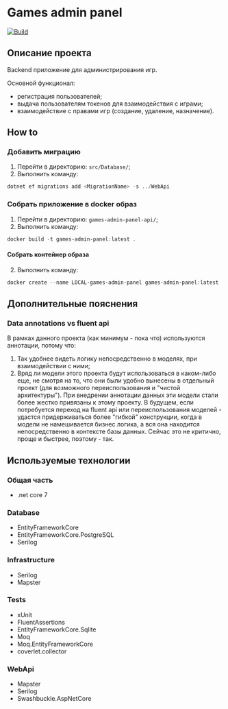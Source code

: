 # Games admin panel

<!-- Актуализировать после импорта -->

[![Build](https://github.com/mBereberdin/games-admin-panel-api/actions/workflows/BuildAndTest.yml/badge.svg)](https://github.com/mBereberdin/games-admin-panel-api/actions/workflows/BuildAndTest.yml)

## Описание проекта

Backend приложение для администрирования игр.

Основной функционал:

- регистрация пользователей;
- выдача пользователям токенов для взаимодействия с играми;
- взаимодействие с правами игр (создание, удаление, назначение).

## How to

### Добавить миграцию

1. Перейти в директорию: `src/Database/`;
2. Выполнить команду:

```powershell
dotnet ef migrations add <MigrationName> -s ../WebApi
```

### Собрать приложение в docker образ

1. Перейти в директорию: `games-admin-panel-api/`;
2. Выполнить команду:

```powershell
docker build -t games-admin-panel:latest .
```

#### Собрать контейнер образа

2. Выполнить команду:

```powershell
docker create --name LOCAL-games-admin-panel games-admin-panel:latest
```

## Дополнительные пояснения

### Data annotations vs fluent api

В рамках данного проекта (как минимум - пока что) используются аннотации, потому что:

1. Так удобнее видеть логику непосредственно в моделях, при взаимодействии с ними;
2. Вряд ли модели этого проекта будут использоваться в каком-либо еще, не смотря на то, что они были удобно вынесены в отдельный проект (для возможного переиспользования и "чистой архитектуры").
   При внедрении аннотации данных эти модели стали более жестко привязаны к этому проекту. В будущем, если потребуется переход на fluent api или переиспользования моделей - удастся придерживаться
   более "гибкой" конструкции, когда в модели не намешивается бизнес логика, а вся она находится непосредственно в контексте базы данных. Сейчас это не критично, проще и быстрее, поэтому - так.

## Используемые технологии

### Общая часть

- .net core 7

### Database

- EntityFrameworkCore
- EntityFrameworkCore.PostgreSQL
- Serilog

### Infrastructure

- Serilog
- Mapster

### Tests

- xUnit
- FluentAssertions
- EntityFrameworkCore.Sqlite
- Moq
- Moq.EntityFrameworkCore
- coverlet.collector

### WebApi

- Mapster
- Serilog
- Swashbuckle.AspNetCore
